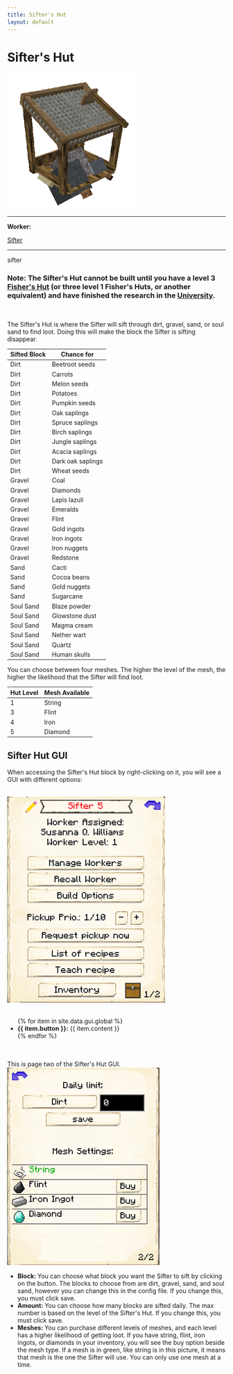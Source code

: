 ```yaml
---
title: Sifter's Hut
layout: default
---
```

# Sifter's Hut

<div class="infobox box text-center">
    <img src="../../assets/images/buildings/sifter.png" alt="Sifter's Hut" />
    <hr />
    <div class="row section-text text-left">
        <div class="col">
        <p><strong>Worker:</strong></p>
        </div>
        <div class="col">
        <p><a href="../workers/sifter">Sifter</a></p>
        </div>
    </div>
    <hr />
    <recipe>sifter</recipe>
</div>

### Note: The Sifter's Hut cannot be built until you have a level 3 [Fisher's Hut](../../source/buildings/fisher) (or three level 1 Fisher's Huts, or another equivalent) and have finished the research in the [University](../../source/buildings/university).
<br>

The Sifter's Hut is where the Sifter will sift through dirt, gravel, sand, or soul sand to find loot. Doing this will make the block the Sifter is sifting disappear. 


| Sifted Block| Chance for |
| ----- | ----- |
| Dirt |	Beetroot seeds
| Dirt |	Carrots
| Dirt |	Melon seeds
| Dirt |	Potatoes
| Dirt |	Pumpkin seeds
| Dirt |	Oak saplings
| Dirt |	Spruce saplings
| Dirt |	Birch saplings
| Dirt |	Jungle saplings
| Dirt |	Acacia saplings
| Dirt |	Dark oak saplings
| Dirt |	Wheat seeds
| Gravel |	Coal
| Gravel |	Diamonds
| Gravel |	Lapis lazuli
| Gravel |	Emeralds
| Gravel |	Flint
| Gravel |	Gold ingots
| Gravel |	Iron ingots
| Gravel |	Iron nuggets
| Gravel |	Redstone
| Sand |	Cacti
| Sand |	Cocoa beans
| Sand |	Gold nuggets
| Sand |	Sugarcane
| Soul Sand |	Blaze powder
| Soul Sand |	Glowstone dust
| Soul Sand |	Magma cream
| Soul Sand |	Nether wart
| Soul Sand |	Quartz
| Soul Sand |	Human skulls


You can choose between four meshes. The higher the level of the mesh, the higher the likelihood that the Sifter will find loot.


| Hut Level | Mesh Available | 
| ----- | ----- | 
| 1         | String         | 
| 3         | Flint          | 
| 4         | Iron           | 
| 5         | Diamond        | 


## Sifter Hut GUI

When accessing the Sifter's Hut block by right-clicking on it, you will see a GUI with different options:

<br>
<div class="row">
  <div class="col-sm-12 col-md">
    <img src="../../assets/images/gui/siftergui1.png" class="img-fluid mx-auto" alt="Sifter GUI">
  </div>
  <div class="col-sm-12 col-md">
    <br>
    <ul>
      {% for item in site.data.gui.global %}
        <li><strong>{{ item.button }}:</strong> {{ item.content }}</li>
      {% endfor %}
    </ul>
  </div>
</div>
<br> <br>
This is page two of the Sifter's Hut GUI.
<br>
<div class="row">
  <div class="col-sm-12 col-md">
    <img src="../../assets/images/gui/sifter_gui2.png" class="img-fluid mx-auto" alt="Sifter GUI">
  </div>
  <div class="col-sm-12 col-md">
    <ul>
     <li><strong>Block: </strong>You can choose what block you want the Sifter to sift by clicking on the button. The blocks to choose from are dirt, gravel, sand, and soul sand, however you can change this in the config file. If you change this, you must click save.</li>
     <li><strong>Amount: </strong>You can choose how many blocks are sifted daily. The max number is based on the level of the Sifter's Hut. If you change this, you must click save.</li>
     <li><strong>Meshes: </strong>You can purchase different levels of meshes, and each level has a higher likelihood of getting loot. If you have string, flint, iron ingots, or diamonds in your inventory, you will see the buy option beside the mesh type. If a mesh is in green, like string is in this picture, it means that mesh is the one the Sifter will use. You can only use one mesh at a time.</li>
    </ul>
  </div>
</div>  
